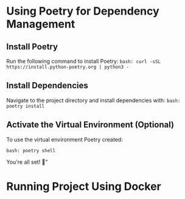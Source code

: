 # Using Poetry for Dependency Management

## Install Poetry
Run the following command to install Poetry:
```bash: curl -sSL https://install.python-poetry.org | python3 -```

## Install Dependencies

Navigate to the project directory and install dependencies with:
```bash: poetry install```

## Activate the Virtual Environment (Optional)
To use the virtual environment Poetry created:

```bash: poetry shell```

You're all set! 🎉"

# Running Project Using Docker


